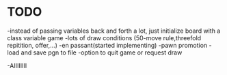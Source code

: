TODO
====

-instead of passing variables back and forth a lot, just initialize board with a class variable game
-lots of draw conditions (50-move rule,threefold repitition, offer,...)
-en passant(started implementing)
-pawn promotion
-load and save pgn to file
-option to quit game or request draw

-AIIIIIIII
